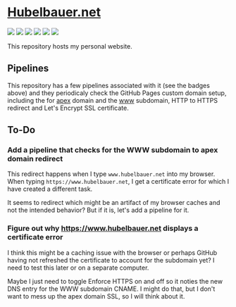 # [Hubelbauer.net](https://hubelbauer.net)

![](https://github.com/TomasHubelbauer/hubelbauer.net/actions/workflows/pages/pages-build-deployment/badge.svg)
![](https://github.com/tomashubelbauer/hubelbauer.net/workflows/dns-a-records/badge.svg)
![](https://github.com/tomashubelbauer/hubelbauer.net/workflows/dns-aaaa-records/badge.svg)
![](https://github.com/tomashubelbauer/hubelbauer.net/workflows/dns-cname-record/badge.svg)
![](https://github.com/tomashubelbauer/hubelbauer.net/workflows/http-html-document/badge.svg)
![](https://github.com/tomashubelbauer/hubelbauer.net/workflows/https-ssl-certificates/badge.svg)

This repository hosts my personal website.

## Pipelines

This repository has a few pipelines associated with it (see the badges above)
and they periodicaly check the GitHub Pages custom domain setup, including the
for [apex] domain and the [www][www] subdomain, HTTP to HTTPS redirect and Let's
Encrypt SSL certificate.

[apex]: https://docs.github.com/en/pages/configuring-a-custom-domain-for-your-github-pages-site/managing-a-custom-domain-for-your-github-pages-site#configuring-an-apex-domain
[www]: https://docs.github.com/en/pages/configuring-a-custom-domain-for-your-github-pages-site/managing-a-custom-domain-for-your-github-pages-site#configuring-an-apex-domain-and-the-www-subdomain-variant

## To-Do

### Add a pipeline that checks for the WWW subdomain to apex domain redirect

This redirect happens when I type `www.hubelbauer.net` into my browser. When
typing `https://www.hubelbauer.net`, I get a certificate error for which I have
created a different task.

It seems to redirect which might be an artifact of my browser caches and not the
intended behavior? But if it is, let's add a pipeline for it.

### Figure out why https://www.hubelbauer.net displays a certificate error

I think this might be a caching issue with the browser or perhaps GitHub having
not refreshed the certificate to account for the subdomain yet? I need to test
this later or on a separate computer.

Maybe I just need to toggle Enforce HTTPS on and off so it noties the new DNS
entry for the WWW subdomain CNAME. I might do that, but I don't want to mess up
the apex domain SSL, so I will think about it.
